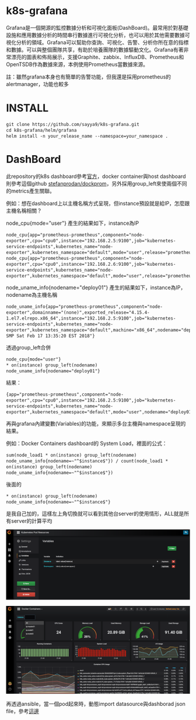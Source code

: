 # k8s-grafana

Grafana是一個開源的監控數據分析和可視化面板(DashBoard)。最常用於對基礎設施和應用數據分析的時間串行數據進行可視化分析，也可以用於其他需要數據可視化分析的領域。Grafana可以幫助你查詢、可視化、告警、分析你所在意的指標和數據。可以與整個團隊共享，有助於培養團隊的數據驅動文化。Grafana有著非常漂亮的圖表和佈局展示，支援Graphite、zabbix、InfluxDB、Prometheus和OpenTSDB作為數據來源，本例使用Prometheus當數據來源。

註：雖然grafana本身也有簡單的告警功能，但我還是採用prometheus的alertmanager，功能也較多

INSTALL
=======

```
git clone https://github.com/sayya9/k8s-grafana.git
cd k8s-grafana/helm/grafana
helm install -n your_release_name --namespace=your_namespace .
```

DashBoard
=======

此repository的k8s dashboard參考[官方](https://grafana.com/dashboards)，docker container與host dashboard則參考這個github [stefanprodan/dockprom](https://github.com/stefanprodan/dockprom)，另外採用group_left來使兩個不同的metrics產生關聯。

例如：想在dashboard上以主機名稱方式呈現，但instance預設就是給IP，怎麼跟主機名稱相關？

node_cpu{mode="user"} 產生的結果如下，instance為IP

```
node_cpu{app="prometheus-prometheus",component="node-exporter",cpu="cpu0",instance="192.168.2.5:9100",job="kubernetes-service-endpoints",kubernetes_name="node-exporter",kubernetes_namespace="default",mode="user",release="prometheus"}
node_cpu{app="prometheus-prometheus",component="node-exporter",cpu="cpu0",instance="192.168.2.6:9100",job="kubernetes-service-endpoints",kubernetes_name="node-exporter",kubernetes_namespace="default",mode="user",release="prometheus"}
```

node_uname_info{nodename="deploy01"} 產生的結果如下，instance為IP，nodename為主機名稱

```
node_uname_info{app="prometheus-prometheus",component="node-exporter",domainname="(none)",exported_release="4.15.4-1.el7.elrepo.x86_64",instance="192.168.2.5:9100",job="kubernetes-service-endpoints",kubernetes_name="node-exporter",kubernetes_namespace="default",machine="x86_64",nodename="deploy01",release="prometheus",sysname="Linux",version="#1 SMP Sat Feb 17 13:35:20 EST 2018"}
```

透過group_left合併

```
node_cpu{mode="user"} 
* on(instance) group_left(nodename) 
node_uname_info{nodename="deploy01"}
```

結果：

```
{app="prometheus-prometheus",component="node-exporter",cpu="cpu0",instance="192.168.2.5:9100",job="kubernetes-service-endpoints",kubernetes_name="node-exporter",kubernetes_namespace="default",mode="user",nodename="deploy01",release="prometheus"}
```

再與grafana內建變數(Variables)的功能，來顯示多台主機與namespace呈現的結果。

例如：Docker Containers dashboard的 System Load，裡面的公式：

```
sum(node_load1 * on(instance) group_left(nodename) node_uname_info{nodename=~"^$instance$"}) / count(node_load1 * on(instance) group_left(nodename) node_uname_info{nodename=~"^$instance$"})
```

後面的
```
* on(instance) group_left(nodename) node_uname_info{nodename=~"^$instance$"}
```
是我自己加的，這樣左上角切換就可以看到其他台server的使用情形，ALL就是所有server的計算平均

![dashboard1](images/dashboard1.png)

![dashboard2](images/dashboard2.png)

再透過ansible，當一個pod起來時，動態import datasource與dashborad json file，參考[這邊](https://github.com/sayya9/k8s-grafana/tree/master/helm/grafana/imports)


